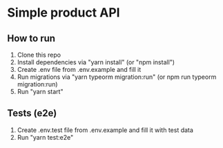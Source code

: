 # Simple product API

## How to run

1. Clone this repo
2. Install dependencies via "yarn install" (or "npm install")
3. Create .env file from .env.example and fill it
4. Run migrations via "yarn typeorm migration:run" (or npm run typeorm migration:run)
5. Run "yarn start"

## Tests (e2e)

1. Create .env.test file from .env.example and fill it with test data
2. Run "yarn test:e2e"
